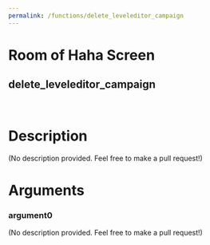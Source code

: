 ```yaml
---
permalink: /functions/delete_leveleditor_campaign
---
```

# Room of Haha Screen  
## delete_leveleditor_campaign  
&nbsp;  
# Description  
(No description provided. Feel free to make a pull request!) 
&nbsp;  
# Arguments
### argument0
(No description provided. Feel free to make a pull request!)
&nbsp;  


